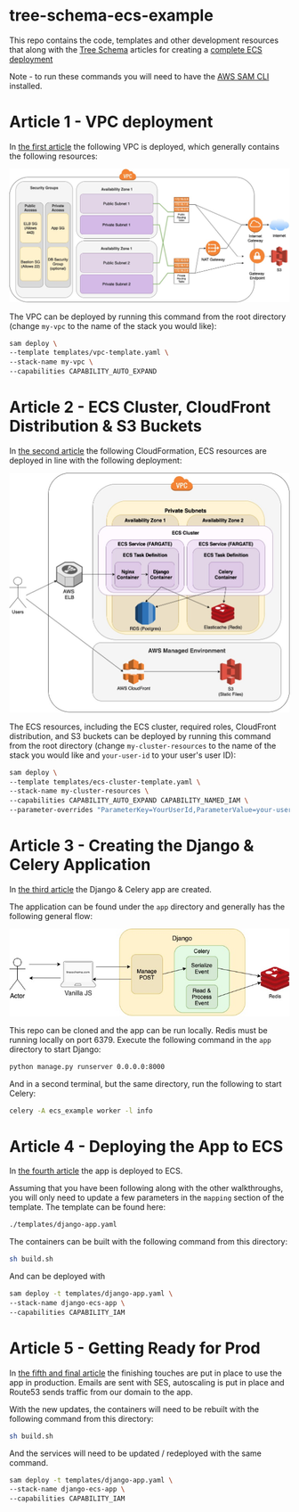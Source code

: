 # tree-schema-ecs-example

This repo contains the code, templates and other development resources that along with the [Tree Schema](https://treeschema.com) articles for creating a [complete ECS deployment](https://treeschema.com/blog/)

Note - to run these commands you will need to have the [AWS SAM CLI](https://docs.aws.amazon.com/serverless-application-model/latest/developerguide/serverless-sam-cli-install.html) installed.

# Article 1 - VPC deployment 
In [the first article](https://treeschema.com/blog/comprehensive-ecs-deployments-vpcs-deployment) the following VPC is deployed, which generally contains the following resources:

![VPC Resources](./imgs/vpc_deployment_v1.jpg?raw=true "VPC Resources")

The VPC can be deployed by running this command from the root directory (change `my-vpc` to the name of the stack you would like):

```bash 
sam deploy \
--template templates/vpc-template.yaml \
--stack-name my-vpc \
--capabilities CAPABILITY_AUTO_EXPAND
```


# Article 2 - ECS Cluster, CloudFront Distribution & S3 Buckets
In [the second article](https://treeschema.com/blog/comprehensive-ecs-deployments-ecs-cluster-deployment/) the following CloudFormation, ECS 
resources are deployed in line with the following deployment:

![ECS Deployment Resources](./imgs/ecs-deployment.jpg?raw=true "ECS Deployment Resources")

The ECS resources, including the ECS cluster, required roles, CloudFront distribution, and S3 buckets can be deployed by running this command from the root directory (change `my-cluster-resources` to the name of the stack you would like and `your-user-id` to your user's user ID):

```bash 
sam deploy \
--template templates/ecs-cluster-template.yaml \
--stack-name my-cluster-resources \
--capabilities CAPABILITY_AUTO_EXPAND CAPABILITY_NAMED_IAM \
--parameter-overrides "ParameterKey=YourUserId,ParameterValue=your-user-id"
```

# Article 3 - Creating the Django & Celery Application
In [the third article](https://treeschema.com/blog/comprehensive-ecs-deployments-building-the-django-app/) the Django & Celery app are created.

The application can be found under the `app` directory and generally has the following general flow:

![ECS Deployment Resources](./imgs/django-app-flow.jpg?raw=true "ECS Deployment Resources")

This repo can be cloned and the app can be run locally. Redis must be running locally on port 6379. Execute the following command in the `app` directory to start Django:

```bash 
python manage.py runserver 0.0.0.0:8000
```
And in a second terminal, but the same directory, run the following to start Celery:
```bash 
celery -A ecs_example worker -l info 
```


# Article 4 - Deploying the App to ECS
In [the fourth article](https://treeschema.com/blog/comprehensive-ecs-deployments-database-and-ecs-deploy/) the app is deployed to ECS.

Assuming that you have been following along with the other walkthroughs, you will only need to update a few parameters in the `mapping` section of the template. The template 
can be found here:
```bash 
./templates/django-app.yaml
```

The containers can be built with the following command from this directory:

```bash 
sh build.sh
```

And can be deployed with 
```bash 
sam deploy -t templates/django-app.yaml \
--stack-name django-ecs-app \
--capabilities CAPABILITY_IAM  
```


# Article 5 - Getting Ready for Prod
In [the fifth and final article](https://treeschema.com/blog/comprehensive-ecs-production-ready-application/) the finishing touches are put in place to use the app in production. Emails are sent with SES, autoscaling is put in place and Route53 sends traffic from our domain to the app.

With the new updates, the containers will need to be rebuilt with the following command from this directory:

```bash 
sh build.sh
```

And the services will need to be updated / redeployed with the same command.
```bash 
sam deploy -t templates/django-app.yaml \
--stack-name django-ecs-app \
--capabilities CAPABILITY_IAM  
```
